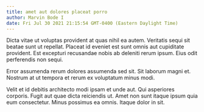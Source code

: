 ```yaml
---
title: amet aut dolores placeat porro
author: Marvin Bode I
date: Fri Jul 30 2021 21:15:54 GMT-0400 (Eastern Daylight Time)
---
```

Dicta vitae ut voluptas provident at quas nihil ea autem. Veritatis sequi sit beatae sunt ut repellat. Placeat id eveniet est sunt omnis aut cupiditate provident. Est excepturi recusandae nobis ab deleniti rerum ipsum. Eius odit perferendis non sequi.

 Error assumenda rerum dolores assumenda sed sit. Sit laborum magni et. Nostrum at ut tempora et rerum ex voluptatum minus modi.

 Velit et id debitis architecto modi ipsam et unde aut. Qui asperiores corporis. Fugit aut quae dicta reiciendis ut. Amet non sunt itaque ipsum quia eum consectetur. Minus possimus ea omnis. Itaque dolor in sit.